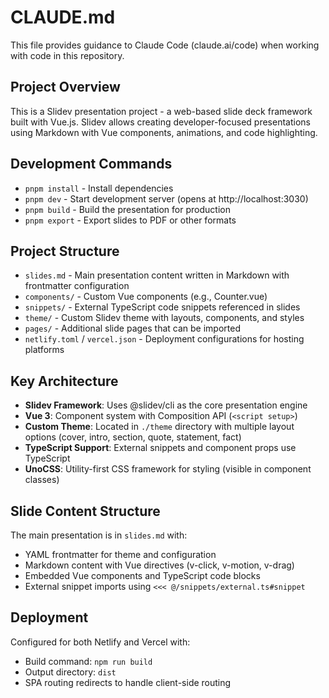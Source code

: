 # CLAUDE.md

This file provides guidance to Claude Code (claude.ai/code) when working with code in this repository.

## Project Overview

This is a Slidev presentation project - a web-based slide deck framework built with Vue.js. Slidev allows creating developer-focused presentations using Markdown with Vue components, animations, and code highlighting.

## Development Commands

- `pnpm install` - Install dependencies
- `pnpm dev` - Start development server (opens at http://localhost:3030)
- `pnpm build` - Build the presentation for production
- `pnpm export` - Export slides to PDF or other formats

## Project Structure

- `slides.md` - Main presentation content written in Markdown with frontmatter configuration
- `components/` - Custom Vue components (e.g., Counter.vue)
- `snippets/` - External TypeScript code snippets referenced in slides
- `theme/` - Custom Slidev theme with layouts, components, and styles
- `pages/` - Additional slide pages that can be imported
- `netlify.toml` / `vercel.json` - Deployment configurations for hosting platforms

## Key Architecture

- **Slidev Framework**: Uses @slidev/cli as the core presentation engine
- **Vue 3**: Component system with Composition API (`<script setup>`)
- **Custom Theme**: Located in `./theme` directory with multiple layout options (cover, intro, section, quote, statement, fact)
- **TypeScript Support**: External snippets and component props use TypeScript
- **UnoCSS**: Utility-first CSS framework for styling (visible in component classes)

## Slide Content Structure

The main presentation is in `slides.md` with:
- YAML frontmatter for theme and configuration
- Markdown content with Vue directives (v-click, v-motion, v-drag)
- Embedded Vue components and TypeScript code blocks
- External snippet imports using `<<< @/snippets/external.ts#snippet`

## Deployment

Configured for both Netlify and Vercel with:
- Build command: `npm run build`
- Output directory: `dist`
- SPA routing redirects to handle client-side routing